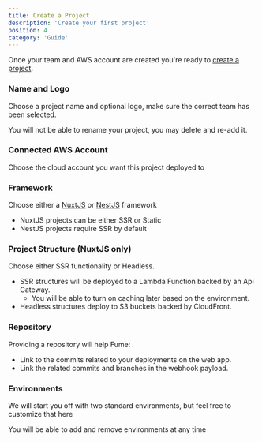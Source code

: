 ```yaml
---
title: Create a Project
description: 'Create your first project'
position: 4
category: 'Guide'
---
```


Once your team and AWS account are created you're ready to [create a project](https://fume.app/project/create).  

### Name and Logo
Choose a project name and optional logo, make sure the correct team has been selected.

<alert type="warning">

You will not be able to rename your project, you may delete and re-add it.

</alert>


### Connected AWS Account
Choose the cloud account you want this project deployed to

### Framework
Choose either a [NuxtJS](https://nuxtjs.org) or [NestJS](https://nestjs.com) framework
* NuxtJS projects can be either SSR or Static
* NestJS projects require SSR by default

### Project Structure (NuxtJS only)
Choose either SSR functionality or Headless.
* SSR structures will be deployed to a Lambda Function backed by an Api Gateway.
  * You will be able to turn on caching later based on the environment.
* Headless structures deploy to S3 buckets backed by CloudFront.

### Repository
Providing a repository will help Fume:
* Link to the commits related to your deployments on the web app.
* Link the related commits and branches in the webhook payload.


### Environments 
We will start you off with two standard environments, but feel free to customize that here

<alert type="success">
You will be able to add and remove environments at any time
</alert>


